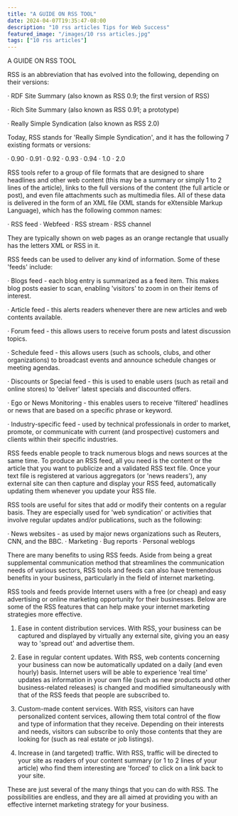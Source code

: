 ```yaml
---
title: "A GUIDE ON RSS TOOL"
date: 2024-04-07T19:35:47-08:00
description: "10 rss articles Tips for Web Success"
featured_image: "/images/10 rss articles.jpg"
tags: ["10 rss articles"]
---
```


A GUIDE ON RSS TOOL


RSS is an abbreviation that has evolved into the following, depending on their versions:

·	RDF Site Summary (also known as RSS 0.9; the first version of RSS)

·	Rich Site Summary (also known as RSS 0.91; a prototype)

·	Really Simple Syndication (also known as RSS 2.0)

Today, RSS stands for 'Really Simple Syndication', and it has the following 7 existing formats or versions:

·	0.90
·	0.91
·	0.92
·	0.93
·	0.94
·	1.0
·	2.0

RSS tools refer to a group of file formats that are designed to share headlines and other web content (this may be a summary or simply 1 to 2 lines of the article), links to the full versions of the content (the full article or post), and even file attachments such as multimedia files. All of these data is delivered in the form of an XML file (XML stands for eXtensible Markup Language), which has the following common names:

·	RSS feed
·	Webfeed
·	RSS stream
·	RSS channel


They are typically shown on web pages as an orange rectangle that usually has the letters XML or RSS in it.

RSS feeds can be used to deliver any kind of information. Some of these 'feeds' include:

·	Blogs feed - each blog entry is summarized as a feed item. This makes blog posts easier to scan, enabling 'visitors' to zoom in on their items of interest.

·	Article feed - this alerts readers whenever there are new articles and web contents available.

·	Forum feed - this allows users to receive forum posts and latest discussion topics.

·	Schedule feed - this allows users (such as schools, clubs, and other organizations) to broadcast events and announce schedule changes or meeting agendas.

·	Discounts or Special feed - this is used to enable users (such as retail and online stores) to 'deliver' latest specials and discounted offers. 

·	Ego or News Monitoring - this enables users to receive 'filtered' headlines or news that are based on a specific phrase or keyword.

·	Industry-specific feed - used by technical professionals in order to market, promote, or communicate with current (and prospective) customers and clients within their specific industries.

RSS feeds enable people to track numerous blogs and news sources at the same time. To produce an RSS feed, all you need is the content or the article that you want to publicize and a validated RSS text file. Once your text file is registered at various aggregators (or 'news readers'), any external site can then capture and display your RSS feed, automatically updating them whenever you update your RSS file.

RSS tools are useful for sites that add or modify their contents on a regular basis. They are especially used for 'web syndication' or activities that involve regular updates and/or publications, such as the following:

·	News websites - as used by major news organizations such as Reuters, CNN, and the BBC.
·	Marketing
·	Bug reports
·	Personal weblogs

There are many benefits to using RSS feeds. Aside from being a great supplemental communication method that streamlines the communication needs of various sectors, RSS tools and feeds can also have tremendous benefits in your business, particularly in the field of internet marketing.

RSS tools and feeds provide Internet users with a free (or cheap) and easy advertising or online marketing opportunity for their businesses. Below are some of the RSS features that can help make your internet marketing strategies more effective.

1. Ease in content distribution services. With RSS, your business can be captured and displayed by virtually any external site, giving you an easy way to 'spread out' and advertise them.

2. Ease in regular content updates. With RSS, web contents concerning your business can now be automatically updated on a daily (and even hourly) basis. Internet users will be able to experience 'real time' updates as information in your own file (such as new products and other business-related releases) is changed and modified simultaneously with that of the RSS feeds that people are subscribed to.

3. Custom-made content services. With RSS, visitors can have personalized content services, allowing them total control of the flow and type of information that they receive. Depending on their interests and needs, visitors can subscribe to only those contents that they are looking for (such as real estate or job listings).

4. Increase in (and targeted) traffic. With RSS, traffic will be directed to your site as readers of your content summary (or 1 to 2 lines of your article) who find them interesting are 'forced' to click on a link back to your site.

These are just several of the many things that you can do with RSS. The possibilities are endless, and they are all aimed at providing you with an effective internet marketing strategy for your business.


